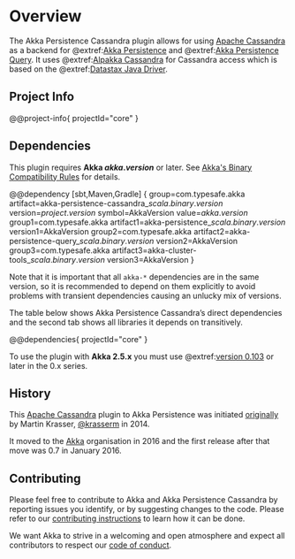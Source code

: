 # Overview

The Akka Persistence Cassandra plugin allows for using [Apache Cassandra](https://cassandra.apache.org) as a backend for @extref:[Akka Persistence](akka:typed/persistence.html) and @extref:[Akka Persistence Query](akka:persistence-query.html). It uses @extref:[Alpakka Cassandra](alpakka:cassandra.html) for Cassandra access which is based on the @extref:[Datastax Java Driver](java-driver:).

## Project Info

@@project-info{ projectId="core" }

## Dependencies

This plugin requires **Akka $akka.version$** or later. See [Akka's Binary Compatibility Rules](https://doc.akka.io/docs/akka/current/common/binary-compatibility-rules.html) for details.

@@dependency [sbt,Maven,Gradle] {
  group=com.typesafe.akka
  artifact=akka-persistence-cassandra_$scala.binary.version$
  version=$project.version$
  symbol=AkkaVersion
  value=$akka.version$
  group1=com.typesafe.akka
  artifact1=akka-persistence_$scala.binary.version$
  version1=AkkaVersion
  group2=com.typesafe.akka
  artifact2=akka-persistence-query_$scala.binary.version$
  version2=AkkaVersion
  group3=com.typesafe.akka
  artifact3=akka-cluster-tools_$scala.binary.version$
  version3=AkkaVersion
}

Note that it is important that all `akka-*` dependencies are in the same version, so it is recommended to depend on them explicitly to avoid problems with transient dependencies causing an unlucky mix of versions.

The table below shows Akka Persistence Cassandra’s direct dependencies and the second tab shows all libraries it depends on transitively.

@@dependencies{ projectId="core" }

To use the plugin with **Akka 2.5.x** you must use @extref:[version 0.103](apc-0.x:) or later in the 0.x series. 

## History

This [Apache Cassandra](https://cassandra.apache.org/) plugin to Akka Persistence was initiated [originally](https://github.com/krasserm/akka-persistence-cassandra) by Martin Krasser, [@krasserm](https://github.com/krasserm) in 2014.

It moved to the [Akka](https://github.com/akka/) organisation in 2016 and the first release after that move was 0.7 in January 2016.

## Contributing

Please feel free to contribute to Akka and Akka Persistence Cassandra by reporting issues you identify, or by suggesting changes to the code. Please refer to our [contributing instructions](https://github.com/akka/akka/blob/master/CONTRIBUTING.md) to learn how it can be done.

We want Akka to strive in a welcoming and open atmosphere and expect all contributors to respect our [code of conduct](https://www.lightbend.com/conduct).
